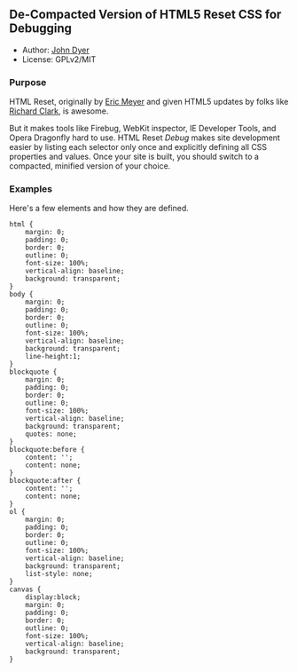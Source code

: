 ## De-Compacted Version of HTML5 Reset CSS for Debugging

* Author: [John Dyer](http://johndyer.name/)
* License: GPLv2/MIT

### Purpose

HTML Reset, originally by [Eric Meyer](http://meyerweb.com/eric/tools/css/reset/) 
and given HTML5 updates by folks like [Richard Clark](http://html5doctor.com/html-5-reset-stylesheet/), is awesome.

But it makes tools like Firebug, WebKit inspector, IE Developer Tools, and Opera Dragonfly hard to use. 
HTML Reset *Debug* makes site development easier by listing each selector only once and explicitly defining all CSS properties and values. 
Once your site is built, you should switch to a compacted, minified version of your choice.

### Examples

Here's a few elements and how they are defined.

	html {
		margin: 0;
		padding: 0;
		border: 0;
		outline: 0;
		font-size: 100%;
		vertical-align: baseline;
		background: transparent;
	} 
	body {
		margin: 0;
		padding: 0;
		border: 0;
		outline: 0;
		font-size: 100%;
		vertical-align: baseline;
		background: transparent;
		line-height:1;
	}
	blockquote {
		margin: 0;
		padding: 0;
		border: 0;
		outline: 0;
		font-size: 100%;
		vertical-align: baseline;
		background: transparent;
		quotes: none;
	} 
	blockquote:before {
		content: '';
		content: none;
	} 
	blockquote:after {
		content: '';
		content: none;
	}	
	ol {
		margin: 0;
		padding: 0;
		border: 0;
		outline: 0;
		font-size: 100%;
		vertical-align: baseline;
		background: transparent;
		list-style: none;
	} 
	canvas {
		display:block;
		margin: 0;
		padding: 0;
		border: 0;
		outline: 0;
		font-size: 100%;
		vertical-align: baseline;
		background: transparent;
	}